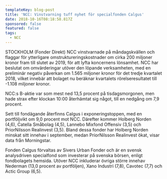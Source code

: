 ```yaml
---
templateKey: blog-post
title: 'NCC: Vinstvarning tuff nyhet för specialfonden Calgus'
date: 2018-10-16T08:18:58.817Z
sponsored: false
featured: false
tags:
  - NCC
---
```

STOCKHOLM (Fonder Direkt) NCC vinstvarnade på måndagskvällen och flaggar för ytterligare omstruktureringskostnader om cirka 200 miljoner kronor fram till slutet av 2019, för att lyfta koncernens lönsamhet. NCC har beslutat om omvärderingar utöver den löpande verksamheten, med en preliminär negativ påverkan om 1.565 miljoner kronor för det tredje kvartalet 2018, vilket innebär att bolaget nu beräknar kvartalets rörelseresultatet till -1.108 miljoner kronor.



NCC:s B-aktie var som mest ned 13,5 procent på tisdagsmorgonen, men hade strax efter klockan 10:00 återhämtat sig något, till en nedgång om 7,9 procent.



Sett till fondägande återfinns Calgus i exponeringstoppen, med en portföljvikt om 9,0 procent mot NCC. Därefter kommer Holberg Norden (4,6), Catella Småbolag (4,5), Lannebo Mixfond Offensiv (3,5) och PriorNilsson Realinvest (3,5). Bland dessa fonder har Holberg Norden minskat sitt innehav i september, medan PriorNilsson Realinvest ökat, visar data från Morningstar.



Fonden Calgus förvaltas av Sivers Urban Fonder och är en svensk analysdriven specialfond som investerar på svenska börsen, enligt fondbolagets hemsida. Utöver NCC inkluderar övriga större innehav Nederman (13,0 procent av portföljen), Xano Industri (7,8), Cavotec (7,7) och Actic Group (6,5).
